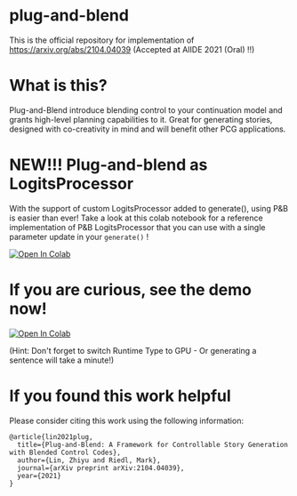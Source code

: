 # plug-and-blend

This is the official repository for implementation of https://arxiv.org/abs/2104.04039 (Accepted at AIIDE 2021 (Oral) !!)

# What is this?

Plug-and-Blend introduce blending control to your continuation model and grants high-level planning capabilities to it. Great for generating stories, designed with co-creativity in mind and will benefit other PCG applications.

# NEW!!! Plug-and-blend as LogitsProcessor
With the support of custom LogitsProcessor added to generate(), using P&B is easier than ever! Take a look at this colab notebook for a reference implementation of P&B LogitsProcessor that you can use with a single parameter update in your `generate()` !

<a href="https://colab.research.google.com/drive/1nuxJ7eGHu3WSGui3WT5cJjxR49R_Lg41?usp=sharing">
  <img src="https://colab.research.google.com/assets/colab-badge.svg" alt="Open In Colab"/>
</a>


# If you are curious, see the demo now!
<a href="https://colab.research.google.com/github/xxbidiao/plug-and-blend/blob/main/blending_generation_demo_colab.ipynb">
  <img src="https://colab.research.google.com/assets/colab-badge.svg" alt="Open In Colab"/>
</a>

(Hint: Don't forget to switch Runtime Type to GPU - Or generating a sentence will take a minute!)

# If you found this work helpful

Please consider citing this work using the following information:

```
@article{lin2021plug,
  title={Plug-and-Blend: A Framework for Controllable Story Generation with Blended Control Codes},
  author={Lin, Zhiyu and Riedl, Mark},
  journal={arXiv preprint arXiv:2104.04039},
  year={2021}
}
```
